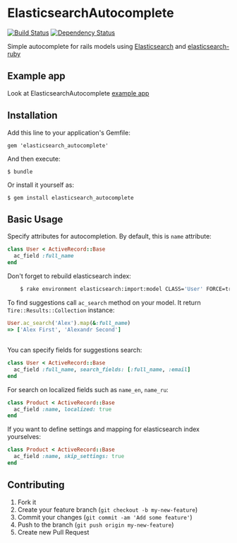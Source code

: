 # ElasticsearchAutocomplete

[![Build Status](https://travis-ci.org/leschenko/elasticsearch_autocomplete.png?branch=master)](https://travis-ci.org/leschenko/elasticsearch_autocomplete)
[![Dependency Status](https://gemnasium.com/leschenko/elasticsearch_autocomplete.png)](https://gemnasium.com/leschenko/elasticsearch_autocomplete)

Simple autocomplete for rails models using [Elasticsearch](http://www.elasticsearch.org/) and [elasticsearch-ruby](https://github.com/elasticsearch/elasticsearch-ruby)

## Example app

Look at ElasticsearchAutocomplete [example app](https://github.com/leschenko/example_elasticsearch_autocomplete)

## Installation

Add this line to your application's Gemfile:

    gem 'elasticsearch_autocomplete'

And then execute:

    $ bundle

Or install it yourself as:

    $ gem install elasticsearch_autocomplete

## Basic Usage

Specify attributes for autocompletion. By default, this is `name` attribute:

```ruby
class User < ActiveRecord::Base
  ac_field :full_name
end
```

Don't forget to rebuild elasticsearch index:

```bash
    $ rake environment elasticsearch:import:model CLASS='User' FORCE=true
```

To find suggestions call `ac_search` method on your model. It return `Tire::Results::Collection` instance:

```ruby
User.ac_search('Alex').map(&:full_name)
=> ['Alex First', 'Alexandr Second']
```

##

You can specify fields for suggestions search:

```ruby
class User < ActiveRecord::Base
  ac_field :full_name, search_fields: [:full_name, :email]
end
```

For search on localized fields such as `name_en`, `name_ru`:

```ruby
class Product < ActiveRecord::Base
  ac_field :name, localized: true
end
```

If you want to define settings and mapping for elasticsearch index yourselves:

```ruby
class Product < ActiveRecord::Base
  ac_field :name, skip_settings: true
end
```

## Contributing

1. Fork it
2. Create your feature branch (`git checkout -b my-new-feature`)
3. Commit your changes (`git commit -am 'Add some feature'`)
4. Push to the branch (`git push origin my-new-feature`)
5. Create new Pull Request
